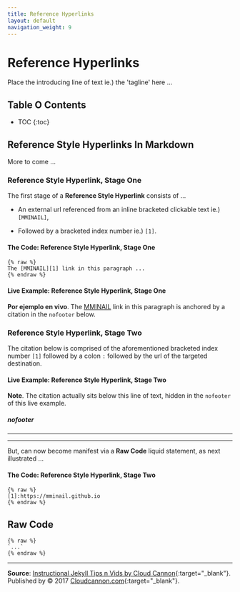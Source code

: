 ```yaml
---
title: Reference Hyperlinks
layout: default
navigation_weight: 9
---
```

# Reference Hyperlinks

Place the introducing line of text ie.) the 'tagline' here ...

## Table O Contents

- TOC
{:toc}

## Reference Style Hyperlinks In Markdown

More to come ...

### Reference Style Hyperlink, Stage One

The first stage of a **Reference Style Hyperlink** consists of ...

- An external url referenced from an inline bracketed clickable text ie.) `[MMINAIL]`,

- Followed by a bracketed index number ie.) `[1]`.

#### The Code: Reference Style Hyperlink, Stage One

```liquid
{% raw %}
The [MMINAIL][1] link in this paragraph ...
{% endraw %}
```

#### Live Example: Reference Style Hyperlink, Stage One

**Por ejemplo en vivo**. The [MMINAIL][1] link in this paragraph is anchored by a citation in the `nofooter` below.

### Reference Style Hyperlink, Stage Two

The citation below is comprised of the aforementioned bracketed index number `[1]` followed by a colon `:` followed by the url of the targeted destination.

#### Live Example: Reference Style Hyperlink, Stage Two

**Note**. The citation actually sits below this line of text, hidden in the `nofooter` of this live example.

##### nofooter

***

[1]:https://mminail.github.io

***

But, can now become manifest via a **Raw Code** liquid statement, as next illustrated ...

#### The Code: Reference Style Hyperlink, Stage Two

```liquid
{% raw %}
[1]:https://mminail.github.io
{% endraw %}
```

## Raw Code

```liquid
{% raw %}
`...`
{% endraw %}
```

***

**Source**: [Instructional Jekyll Tips n Vids by Cloud Cannon](https://learn.cloudcannon.com/){:target="_blank"}. Published by © 2017 [Cloudcannon.com](https://www.cloudcannon.com){:target="_blank"}.